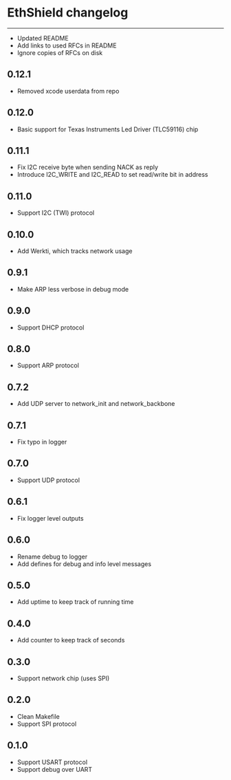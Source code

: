 EthShield changelog
===================

------
- Updated README
- Add links to used RFCs in README
- Ignore copies of RFCs on disk

0.12.1
------
- Removed xcode userdata from repo

0.12.0
------
- Basic support for Texas Instruments Led Driver (TLC59116) chip

0.11.1
------
- Fix I2C receive byte when sending NACK as reply
- Introduce I2C_WRITE and I2C_READ to set read/write bit in address

0.11.0
------
- Support I2C (TWI) protocol

0.10.0
------
- Add Werkti, which tracks network usage

0.9.1
-----
- Make ARP less verbose in debug mode

0.9.0
-----
- Support DHCP protocol

0.8.0
-----
- Support ARP protocol

0.7.2
-----
- Add UDP server to network_init and network_backbone

0.7.1
-----
- Fix typo in logger

0.7.0
-----
- Support UDP protocol

0.6.1
-----
- Fix logger level outputs

0.6.0
-----
- Rename debug to logger
- Add defines for debug and info level messages

0.5.0
-----
- Add uptime to keep track of running time

0.4.0
-----
- Add counter to keep track of seconds

0.3.0
-----
- Support network chip (uses SPI)

0.2.0
-----
- Clean Makefile
- Support SPI protocol

0.1.0
-----
- Support USART protocol
- Support debug over UART
